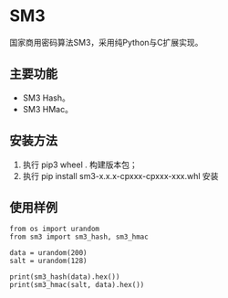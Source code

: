 # SM3

国家商用密码算法SM3，采用纯Python与C扩展实现。

## 主要功能

* SM3 Hash。
* SM3 HMac。

## 安装方法
1. 执行 pip3 wheel . 构建版本包；
2. 执行 pip install sm3-x.x.x-cpxxx-cpxxx-xxx.whl 安装

## 使用样例
```
from os import urandom
from sm3 import sm3_hash, sm3_hmac

data = urandom(200)
salt = urandom(128)

print(sm3_hash(data).hex())
print(sm3_hmac(salt, data).hex())


```
